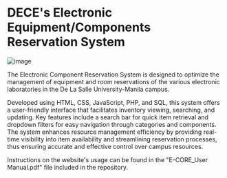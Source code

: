 # DECE's Electronic Equipment/Components Reservation System

![image](https://github.com/user-attachments/assets/2a2d90e8-f6ab-4c6f-9cb3-906e818d297b)

The Electronic Component Reservation System is designed to optimize the management of equipment and room reservations of the various electronic laboratories in the De La Salle University-Manila campus. 

Developed using HTML, CSS, JavaScript, PHP, and SQL, this system offers a user-friendly interface that facilitates inventory viewing, searching, and updating. Key features include a search bar for quick item retrieval and dropdown filters for easy navigation through categories and components. The system enhances resource management efficiency by providing real-time visibility into item availability and streamlining reservation processes, thus ensuring accurate and effective control over campus resources. 

Instructions on the website's usage can be found in the "E-CORE_User Manual.pdf" file included in the repository.
